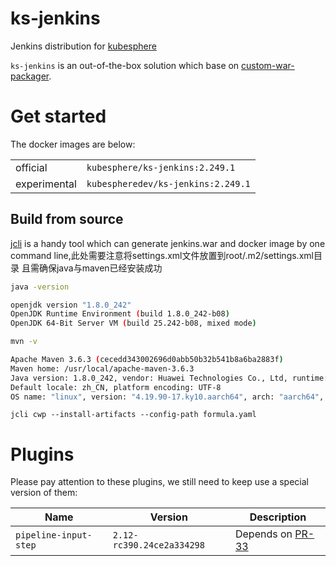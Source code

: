 # ks-jenkins
Jenkins distribution for [kubesphere](https://github.com/kubesphere/kubesphere)

`ks-jenkins` is an out-of-the-box solution which base on [custom-war-packager](https://github.com/jenkinsci/custom-war-packager).

# Get started
The docker images are below:

| | |
|---|---|
| official | `kubesphere/ks-jenkins:2.249.1` |
| experimental | `kubespheredev/ks-jenkins:2.249.1` |

## Build from source

[jcli](https://github.com/jenkins-zh/jenkins-cli) is a handy tool which can generate jenkins.war and docker image by one command line,此处需要注意将settings.xml文件放置到root/.m2/settings.xml目录
且需确保java与maven已经安装成功
```bash
java -version

openjdk version "1.8.0_242"
OpenJDK Runtime Environment (build 1.8.0_242-b08)
OpenJDK 64-Bit Server VM (build 25.242-b08, mixed mode)

mvn -v

Apache Maven 3.6.3 (cecedd343002696d0abb50b32b541b8a6ba2883f)
Maven home: /usr/local/apache-maven-3.6.3
Java version: 1.8.0_242, vendor: Huawei Technologies Co., Ltd, runtime: /usr/lib/jvm/java-1.8.0-openjdk-1.8.0.242.b08-1.h5.ky10.aarch64/jre
Default locale: zh_CN, platform encoding: UTF-8
OS name: "linux", version: "4.19.90-17.ky10.aarch64", arch: "aarch64", family: "unix"
```

`jcli cwp --install-artifacts --config-path formula.yaml`

# Plugins
Please pay attention to these plugins, we still need to keep use a special version of them:

| Name | Version | Description |
|---|---|---|
| `pipeline-input-step` | `2.12-rc390.24ce2a334298` | Depends on [PR-33](https://github.com/jenkinsci/pipeline-input-step-plugin/pull/33) |

